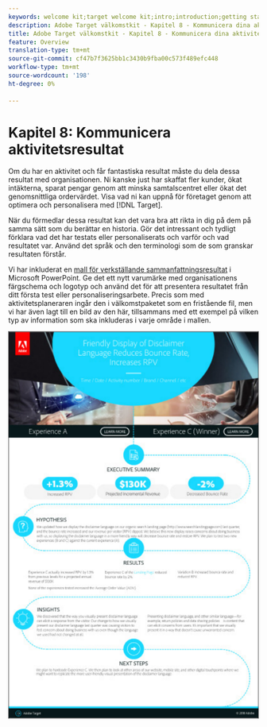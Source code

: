 ```yaml
---
keywords: welcome kit;target welcome kit;intro;introduction;getting started
description: Adobe Target välkomstkit - Kapitel 8 - Kommunicera dina aktivitetsresultat
title: Adobe Target välkomstkit - Kapitel 8 - Kommunicera dina aktivitetsresultat
feature: Overview
translation-type: tm+mt
source-git-commit: cf47b7f3625bb1c3430b9fba00c573f489efc448
workflow-type: tm+mt
source-wordcount: '198'
ht-degree: 0%

---
```



# Kapitel 8: Kommunicera aktivitetsresultat

Om du har en aktivitet och får fantastiska resultat måste du dela dessa resultat med organisationen. Ni kanske just har skaffat fler kunder, ökat intäkterna, sparat pengar genom att minska samtalscentret eller ökat det genomsnittliga ordervärdet. Visa vad ni kan uppnå för företaget genom att optimera och personalisera med [!DNL Target].

När du förmedlar dessa resultat kan det vara bra att rikta in dig på dem på samma sätt som du berättar en historia. Gör det intressant och tydligt förklara vad det har testats eller personaliserats och varför och vad resultatet var. Använd det språk och den terminologi som de som granskar resultaten förstår.

Vi har inkluderat en [mall för verkställande sammanfattningsresultat](/help/assets/executive-summary.zip) i Microsoft PowerPoint. Ge det ett nytt varumärke med organisationens färgschema och logotyp och använd det för att presentera resultatet från ditt första test eller personaliseringsarbete. Precis som med aktivitetsplaneraren ingår den i välkomstpaketet som en fristående fil, men vi har även lagt till en bild av den här, tillsammans med ett exempel på vilken typ av information som ska inkluderas i varje område i mallen.

![Sammanfattningsrapport](/help/c-intro/assets/executive-summary-report.png)
